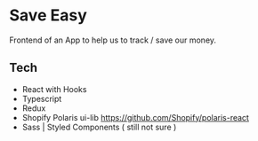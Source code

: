 # Save Easy

Frontend of an App to help us to track / save our money.

## Tech

- React with Hooks
- Typescript
- Redux
- Shopify Polaris ui-lib https://github.com/Shopify/polaris-react
- Sass | Styled Components ( still not sure )